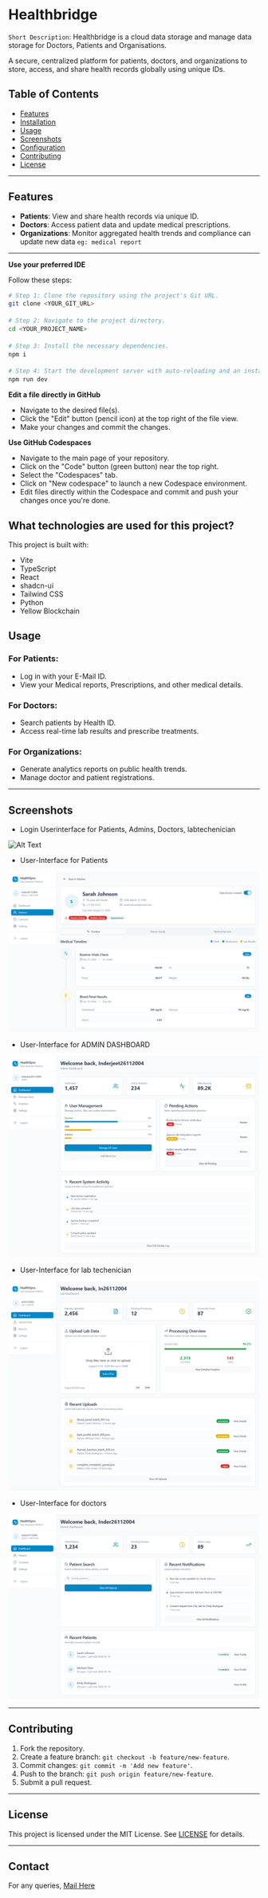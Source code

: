 # Healthbridge

`Short Description`: Healthbridge is a cloud data storage and manage data storage for Doctors, Patients and Organisations.


A secure, centralized platform for patients, doctors, and organizations to store, access, and share health records globally using unique IDs.

## Table of Contents
- [Features](#features)
- [Installation](#installation)
- [Usage](#usage)
- [Screenshots](#screenshots)
- [Configuration](#configuration)
- [Contributing](#contributing)
- [License](#license)
---
## Features
- **Patients**: View and share health records via unique ID.
- **Doctors**: Access patient data and update medical prescriptions.
- **Organizations**: Monitor aggregated health trends and compliance can update new data `eg: medical report`

---

**Use your preferred IDE**

Follow these steps:

```sh
# Step 1: Clone the repository using the project's Git URL.
git clone <YOUR_GIT_URL>

# Step 2: Navigate to the project directory.
cd <YOUR_PROJECT_NAME>

# Step 3: Install the necessary dependencies.
npm i

# Step 4: Start the development server with auto-reloading and an instant preview.
npm run dev
```

**Edit a file directly in GitHub**

- Navigate to the desired file(s).
- Click the "Edit" button (pencil icon) at the top right of the file view.
- Make your changes and commit the changes.

**Use GitHub Codespaces**

- Navigate to the main page of your repository.
- Click on the "Code" button (green button) near the top right.
- Select the "Codespaces" tab.
- Click on "New codespace" to launch a new Codespace environment.
- Edit files directly within the Codespace and commit and push your changes once you're done.

## What technologies are used for this project?

This project is built with:

- Vite
- TypeScript
- React
- shadcn-ui
- Tailwind CSS
- Python
- Yellow Blockchain

## Usage
### For Patients:
- Log in with your E-Mail ID.
- View your Medical reports, Prescriptions, and other medical details.

### For Doctors:
- Search patients by Health ID.
- Access real-time lab results and prescribe treatments.

### For Organizations:
- Generate analytics reports on public health trends.
- Manage doctor and patient registrations.
---
## Screenshots
- Login Userinterface  for Patients, Admins, Doctors, labtechenician

![Alt Text](images/healthbridge.jpeg)

- User-Interface for Patients

![Alt Text](images/d_patient.png)

- User-Interface for ADMIN DASHBOARD

![Alt Text](images/Admin.png)

- User-Interface for lab techenician

![Alt Text](images/lab.png)

- User-Interface for doctors

![Alt Text](images/doctor.png)

---
## Contributing
1. Fork the repository.
2. Create a feature branch: `git checkout -b feature/new-feature`.
3. Commit changes: `git commit -m 'Add new feature'`.
4. Push to the branch: `git push origin feature/new-feature`.
5. Submit a pull request.

---

## License

This project is licensed under the MIT License. See [LICENSE](LICENSE) for details.

---

## Contact
For any queries, [Mail Here](mailto:nishantpartapsavita1@gmail.com)